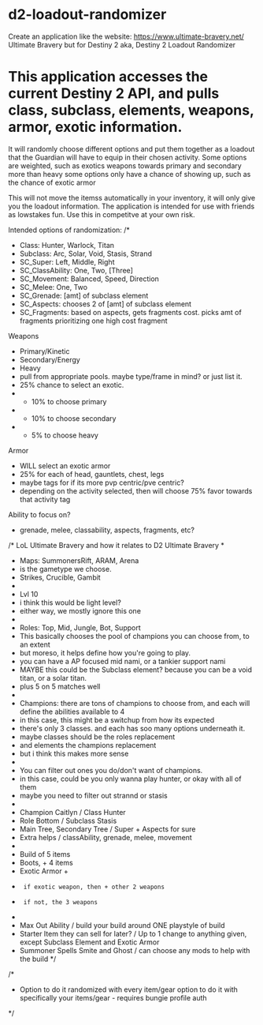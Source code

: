 # d2-loadout-randomizer

Create an application like the website: https://www.ultimate-bravery.net/
Ultimate Bravery but for Destiny 2
aka, Destiny 2 Loadout Randomizer

# This application accesses the current Destiny 2 API, and pulls class, subclass, elements, weapons, armor, exotic information.
It will randomly choose different options and put them together as a loadout that the Guardian will have to equip in their chosen activity.
Some options are weighted, such as exotics weapons towards primary and secondary more than heavy
some options only have a chance of showing up, such as the chance of exotic armor

This will not move the itemss automatically in your inventory, it will only give you the loadout information.
The application is intended for use with friends as lowstakes fun. Use this in competitve at your own risk. 

Intended options of randomization:
/*
* Class: Hunter, Warlock, Titan 
* Subclass: Arc, Solar, Void, Stasis, Strand
* SC_Super: Left, Middle, Right
* SC_ClassAbility: One, Two, [Three]
* SC_Movement: Balanced, Speed, Direction
* SC_Melee: One, Two
* SC_Grenade: [amt] of subclass element
* SC_Aspects: chooses 2 of [amt] of subclass element
* SC_Fragments: based on aspects, gets fragments cost. picks amt of fragments prioritizing one high cost fragment

Weapons
* Primary/Kinetic
* Secondary/Energy
* Heavy
* pull from appropriate pools. maybe type/frame in mind? or just list it.
* 25% chance to select an exotic.
* - 10% to choose primary
* - 10% to choose secondary
* - 5% to choose heavy

Armor
* WILL select an exotic armor
* 25% for each of head, gauntlets, chest, legs
* maybe tags for if its more pvp centric/pve centric?
* depending on the activity selected, then will choose 75% favor towards that activity tag

Ability to focus on?
* grenade, melee, classability, aspects, fragments, etc?

/* LoL Ultimate Bravery
  and how it relates to D2 Ultimate Bravery
* 
* Maps: SummonersRift, ARAM, Arena
* is the gametype we choose.
* Strikes, Crucible, Gambit
* 
* Lvl 10
* i think this would be light level?
* either way, we mostly ignore this one
* 
* Roles: Top, Mid, Jungle, Bot, Support
* This basically chooses the pool of champions you can choose from, to an extent
* but moreso, it helps define how you're going to play.
* you can have a AP focused mid nami, or a tankier support nami
* MAYBE this could be the Subclass element? because you can be a void titan, or a solar titan.
* plus 5 on 5 matches well
* 
* Champions: there are tons of champions to choose from, and each will define the abilities available to 4
* in this case, this might be a switchup from how its expected
* there's only 3 classes. and each has soo many options underneath it.
* maybe classes should be the roles replacement
* and elements the champions replacement
* but i think this makes more sense
* 
* You can filter out ones you do/don't want of champions.
* in this case, could be you only wanna play hunter, or okay with all of them
* maybe you need to filter out strannd or stasis
* 
* Champion Caitlyn / Class Hunter
* Role Bottom / Subclass Stasis
* Main Tree, Secondary Tree / Super + Aspects for sure
* Extra helps / classAbility, grenade, melee, movement
* 
* Build of 5 items
* Boots, + 4 items
* Exotic Armor +
*      if exotic weapon, then + other 2 weapons
*      if not, the 3 weapons
* 
* Max Out Ability / build your build around ONE playstyle of build
* Starter Item they can sell for later? / Up to 1 change to anything given, except Subclass Element and Exotic Armor
* Summoner Spells Smite and Ghost / can choose any mods to help with the build
*/

/*
* Option to do it randomized with every item/gear
  option to do it with specifically your items/gear
      - requires bungie profile auth
      
*/
